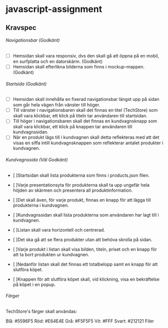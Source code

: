 # javascript-assignment


## Kravspec

###### Navigationsbar (Godkänt)
- [ ] Hemsidan skall vara responsiv, dvs den skall gå att öppna på en mobil, en surfplatta och en datorskärm. (Godkänt)
- [ ] Hemsidan skall efterlikna bilderna som finns i mockup-mappen. (Godkänt)

###### Startsida (Godkänt)
- [ ] Hemsidan skall innehålla en fixerad navigationsbar längst upp på sidan som går hela vägen från vänster till höger.
- [ ] Till vänster i navigationsbaren skall det finnas en titel (TechStore) som skall vara klickbar, ett klick på titeln tar användaren till startsidan.
- [ ] Till höger i navigationsbaren skall det finnas en kundvagnsknapp som skall vara klickbar, ett klick på knappen tar användaren till kundvagnssidan.
- [ ] När en produkt lägs till i kundvagnen skall detta reflekteras med att det visas en siffa intill kundvagnsknappen som reflekterar antalet produkter i kundvagnen.

###### Kundvagnssida (Väl Godkänt)
- [ ]Startsidan skall lista produkterna som finns i products.json filen.
- [ ]Varje presentationsyta för produkterna skall ta upp ungefär hela höjden av skärmen och presentera all produktinformation.
- [ ]Det skall även, för varje produkt, finnas en knapp för att lägga till produkterna i kundvagnen.


- [ ]Kundvagnssidan skall lista produkterna som användaren har lagt till i kundvagnen.
- [ ]Listan skall vara horizontell och centrerad.
- [ ]Det ska gå att se flera produkter utan att behöva skrolla på sidan.
- [ ]Varje produkt i listan skall visa bilden, titeln, priset och en knapp för att ta bort produkten ur kundvagnen.
- [ ]Nedanför listan skall det finnas ett totalbelopp samt en knapp för att slutföra köpet.
- [ ]Knappen för att slutföra köpet skall, vid klickning, visa en bekräftelse på köpet i en popup.

###### Färger 

TechStore's färger skall användas:

Blå: #5596F5
Röd: #E64E4E
Grå: #F5F5F5
Vit: #FFF
Svart: #212121
Filer

